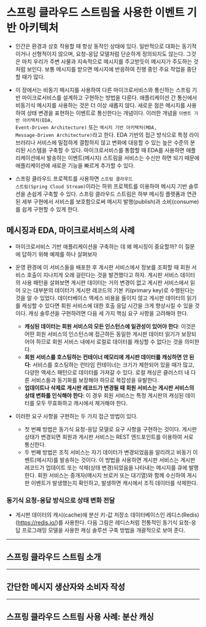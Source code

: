 # 스프링 클라우드 스트림을 사용한 이벤트 기반 아키텍처
- 인간은 환경과 상호 작용할 때 항상 동적인 상태에 있다. 일반적으로 대화는 동기적이거나 선형적이지 않으며, 요청-응답 모델처럼 단순하게 정의되지도 않는다. 그것은 마치 우리가 주변 사물과 지속적으로 메시지를 주고받듯이 메시지가 주도하는 것처럼 보인다. 보통 메시지를 받으면 메시지에 반응하여 진행 중인 주요 작업을 중단할 때가 많다.

- 이 장에서는 비동기 메시지를 사용하여 다른 마이크로서비스와 통신하는 스프링 기반 마이크로서비스를 설계하고 구현하는 방법을 다룬다. 애플리케이션 간 통신에서 비동기식 메시지를 사용하는 것은 더 이상 새롭지 않다. 새로운 점은 메시지를 사용하여 상태 변경을 표현하는 이벤트로 통신한다는 개념이다. 이러한 개념을 <code>이벤트 기반 아키텍처(EDA, Event-Driven Architecture)</code> 또는 <code>메시지 기반 아키텍처(MDA, Message-Driven Architecture)</code>라고 한다. EDA 기반의 접근 방식으로 특정 라이브러리나 서비스에 밀접하게 결합하지 않고 변화에 대응할 수 있는 높은 수준의 분리된 시스템을 구축할 수 있다. 마이크로서비스를 통합할 때 EDA를 사용하면 애플리케이션에서 발송하는 이벤트(메시지) 스트림을 서비스는 수신만 하면 되기 때문에 애플리케이션에 새로운 기능을 빠르게 추가할 수 있다.

- 스프링 클라우드 프로젝트를 사용하면 <code>스프링 클라우드 스트림(Spring Cloud Stream)</code>이라는 하위 프로젝트를 이용하여 메시지 기반 솔루션을 손쉽게 구축할 수 있다. 스프링 클라우드 스트림은 하부 메시징 플랫폼과 연관된 세부 구현에서 서비스를 보호함으로써 메시지 발행(publish)과 소비(consume)를 쉽게 구현할 수 있게 한다.


## 메시징과 EDA, 마이크로서비스의 사례

- 마이크로서비스 기반 애플리케이션을 구축하는 데 왜 메시징이 중요할까? 이 질문에 답하기 위해 예제를 하나 살펴보자

- 운영 환경에 이 서비스들을 배포한 후 게시판 서비스에서 정보를 조회할 때  회원 서비스 호출이 지나치게 오래 걸린다는 것을 발견했다고 하자. 게시판 서비스 데이터의 사용 패턴을 살펴보면 게시판 데이터는 거의 변경이 없고 게시판 서비스에서 읽어 오는 대부분의 데이터가 게시판 레코드의 기본 키(primary key)로 수행된다는 것을 알 수 있었다. 데이터베이스 액세스 비용을 들이지 않고 게시판 데이터의 읽기를 캐싱할 수 있다면 회원 서비스에 대한 호출 응답 시간을 크게 향상시킬 수 있을 것이다. 캐싱 솔루션을 구현하려면 다음 세 가지 핵심 요구 사항을 고려해야 한다.
  - **캐싱된 데이터는 회원 서비스의 모든 인스턴스에 일관성이 있어야 한다**: 이것은 어떤 회원 서비스의 인스턴스에 접근하든 동일한 게시판 데이터 읽기가 보장되어야 하므로 회원 서비스 내에서 로컬로 데이터를 캐싱할 수 없다는 것을 의미한다.
  - **회원 서비스를 호스팅하는 컨테이너 메모리에 게시판 데이터를 캐싱하면 안 된다**: 서비스를 호스팅하는 런타임 컨테이너는 크기가 제한되어 있을 때가 많고, 다양한 액세스 패턴으로 데이터를 가져갈 수 있다. 로컬 캐싱은 클러스터 내 다른 서비스들과 동기화를 보장해야 하므로 복잡성을 유발한다.
  - **업데이트나 삭제로 게시판 레코드가 변경될 때 회원 서비스는 게시판 서비스의 상태 변화를 인식해야 한다**: 이 경우 회원 서비스는 특정 게시판의 캐싱된 데이터를 모두 무효화하고 캐시에서 제거해야 한다.  

- 이러한 요구 사항을 구현하는 두 가지 접근 방법이 있다. 
  - 첫 번째 방법은 동기식 요청-응답 모델로 요구 사항을 구현하는 것이다. 게시판 상태가 변경되면 회원과 게시판 서비스는 REST 엔드포인트를 이용하여 서로 통신한다. 
  - 두 번째 방법은 조직 서비스는 자기 데이터가 변경되었음을 알리려고 비동기 이벤트(메시지)를 발송하는 것이다. 이 방법을 사용하면 게시판 서비스는 게시판 레코드가 업데이트 또는 삭제(상태 변경)되었음을 나타내는 메시지를 큐에 발행한다. 회원 서비스는 중개자(메시지 브로커 또는 대기열)와 함께 수신하여 게시판 이벤트가 발생했는지 확인하고, 발생하면 캐시에서 조직 데이터를 삭제한다.

### 동기식 요청-응답 방식으로 상태 변화 전달

- 게시판 데이터의 캐시(cache)에 분산 키-값 저장소 데이터베이스인 레디스(Redis)(https://redis.io/)를 사용한다. 다음 그림은 레디스처럼 전통적인 동기식 요청-응답 프로그래밍 모델을 사용한 캐싱 솔루션 구축 방법을 개괄적으로 보여 준다.


---

## 스프링 클라우드 스트림 소개

---

## 간단한 메시지 생산자와 소비자 작성

---

## 스프링 클라우드 스트림 사용 사례: 분산 캐싱
